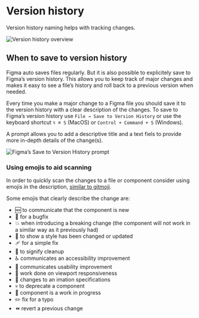 # Version history

Version history naming helps with tracking changes.

![Version history overview](https://user-images.githubusercontent.com/248921/140959456-8c2699e7-8641-4fcd-a2e8-da24664ffcc1.png)

## When to save to version history

Figma auto saves files regularly. But it is also possible to explicitely save to Figma’s version history. This allows you to keep track of major changes and makes it easy to see a file’s history and roll back to a previous version when needed.

Every time you make a major change to a Figma file you should save it to the version history with a clear description of the changes. To save to Figma’s version history use `File → Save to Version History` or use the keyboard shortcut `⌥ ⌘ S` (MacOS) or `Control + Command + S` (Windows).

A prompt allows you to add a descriptive title and a text fiels to provide more in-depth details of the change(s).

![Figma’s Save to Version History prompt](https://user-images.githubusercontent.com/248921/145390374-ce719f7b-6787-469a-b1ad-a6389a0b3748.png)

### Using emojis to aid scanning

In order to quickly scan the changes to a file or component consider using emojis in the description, [similar to gitmoji](https://gitmoji.dev/).

Some emojis that clearly describe the change are:

- 🆕 to communicate that the component is new
- 🐛 for a bugfix
- 💥 when introducing a breaking change (the component will not work in a similar way as it previously had)
- 💄 to show a style has been changed or updated
- 🩹 for a simple fix
- 🧹 to signify cleanup
- ♿️ communicates an accessibility improvement
- 🚸 communicates usability improvement
- 📱 work done on viewport responsiveness
- 💫 changes to an imation specifications
- 💀 to deprecate a component
- 🚧 component is a work in progress
- ✏️ fix for a typo
- ⏪️ revert a previous change
